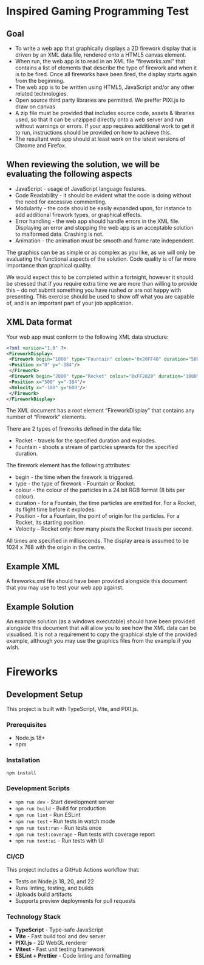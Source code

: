 # Inspired Gaming Programming Test

## Goal
- To write a web app that graphically displays a 2D firework display that is driven by an XML
data file, rendered onto a HTML5 canvas element.
- When run, the web app is to read in an XML file “fireworks.xml” that contains a list of
elements that describe the type of firework and when it is to be fired. Once all fireworks
have been fired, the display starts again from the beginning.
- The web app is to be written using HTML5, JavaScript and/or any other related technologies.
- Open source third party libraries are permitted. We preffer PIXI.js to draw on canvas
- A zip file must be provided that includes source code, assets & libraries used, so that it can
be unzipped directly onto a web server and run without warnings or errors. If your app
requires additional work to get it to run, instructions should be provided on how to achieve
this.
- The resultant web app should at least work on the latest versions of Chrome and Firefox.


## When reviewing the solution, we will be evaluating the following aspects
- JavaScript - usage of JavaScript language features.
- Code Readability - it should be evident what the code is doing without the need for
excessive commenting.
- Modularity - the code should be easily expanded upon, for instance to add additional
firework types, or graphical effects.
- Error handling - the web app should handle errors in the XML file. Displaying an error and
stopping the web app is an acceptable solution to malformed data. Crashing is not.
- Animation - the animation must be smooth and frame rate independent.

The graphics can be as simple or as complex as you like, as we will only be evaluating the
functional aspects of the solution. 
Code quality is of far more importance than graphical quality.

We would expect this to be completed within a fortnight, however it should be stressed that if
you require extra time we are more than willing to provide this – do not submit something you
have rushed or are not happy with presenting. This exercise should be used to show off what
you are capable of, and is an important part of your job application.


## XML Data format
Your web app must conform to the following XML data structure:
``` xml
<?xml version="1.0" ?>
<FireworkDisplay>
 <Firework begin="1000" type="Fountain" colour="0x20FF40" duration="5000">
 <Position x="0" y="-384"/>
 </Firework>
 <Firework begin="2000" type="Rocket" colour="0xFF2020" duration="1000">
 <Position x="500" y="-384"/>
 <Velocity x="-180" y="600"/>
 </Firework>
</FireworkDisplay>
```

The XML document has a root element “FireworkDisplay” that contains any number of “Firework”
elements.

There are 2 types of fireworks defined in the data file:
- Rocket - travels for the specified duration and explodes.
- Fountain - shoots a stream of particles upwards for the specified duration.

The firework element has the following attributes:
- begin - the time when the firework is triggered.
- type - the type of firework - Fountain or Rocket.
- colour - the colour of the particles in a 24 bit RGB format (8 bits per colour).
- duration - for a Fountain, the time particles are emitted for. For a Rocket, its flight time
before it explodes.
- Position - for a Fountain, the point of origin for the particles. For a Rocket, its starting
position.
- Velocity – Rocket only: how many pixels the Rocket travels per second.

All times are specified in milliseconds.
The display area is assumed to be 1024 x 768 with the origin in the centre.


## Example XML
A fireworks.xml file should have been provided alongside this document that you may use to test
your web app against.


## Example Solution
An example solution (as a windows executable) should have been provided alongside this document
that will allow you to see how the XML data can be visualised. It is not a requirement to copy the
graphical style of the provided example, although you may use the graphics files from the example if
you wish.
# Fireworks

## Development Setup

This project is built with TypeScript, Vite, and PIXI.js.

### Prerequisites
- Node.js 18+
- npm

### Installation
```bash
npm install
```

### Development Scripts
- `npm run dev` - Start development server
- `npm run build` - Build for production
- `npm run lint` - Run ESLint
- `npm run test` - Run tests in watch mode
- `npm run test:run` - Run tests once
- `npm run test:coverage` - Run tests with coverage report
- `npm run test:ui` - Run tests with UI

### CI/CD
This project includes a GitHub Actions workflow that:
- Tests on Node.js 18, 20, and 22
- Runs linting, testing, and builds
- Uploads build artifacts
- Supports preview deployments for pull requests

### Technology Stack
- **TypeScript** - Type-safe JavaScript
- **Vite** - Fast build tool and dev server
- **PIXI.js** - 2D WebGL renderer
- **Vitest** - Fast unit testing framework
- **ESLint + Prettier** - Code linting and formatting

